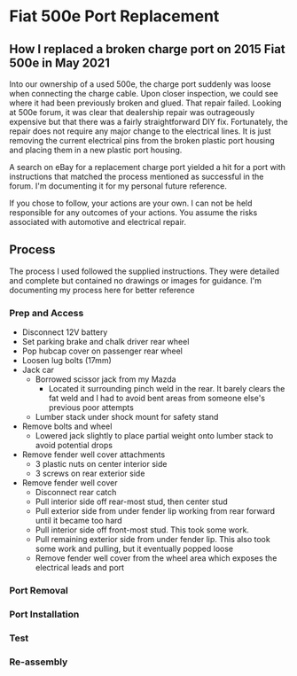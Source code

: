 # Fiat 500e Port Replacement
## How I replaced a broken charge port on 2015 Fiat 500e in May 2021
Into our ownership of a used 500e, the charge port suddenly was loose when connecting the charge cable.  Upon closer inspection, we could see where it had been previously broken and glued.  That repair failed.  Looking at 500e forum, it was clear that dealership repair was outrageously expensive but that there was a fairly straightforward DIY fix.  Fortunately, the repair does not require any major change to the electrical lines.  It is just removing the current electrical pins from the broken plastic port housing and placing them in a new plastic port housing.

A search on eBay for a replacement charge port yielded a hit for a port with instructions that matched the process mentioned as successful in the forum.  I'm documenting it for my personal future reference.

If you chose to follow, your actions are your own.  I can not be held responsible for any outcomes of your actions.  You assume the risks associated with automotive and electrical repair.

## Process
The process I used followed the supplied instructions.  They were detailed and complete but contained no drawings or images for guidance.  I'm documenting my process here for better reference

### Prep and Access
- Disconnect 12V battery
- Set parking brake and chalk driver rear wheel
- Pop hubcap cover on passenger rear wheel
- Loosen lug bolts (17mm)
- Jack car
  - Borrowed scissor jack from my Mazda
    - Located it surrounding pinch weld in the rear.  It barely clears the fat weld and I had to avoid bent areas from someone else's previous poor attempts
  - Lumber stack under shock mount for safety stand
- Remove bolts and wheel
  - Lowered jack slightly to place partial weight onto lumber stack to avoid potential drops
- Remove fender well cover attachments
  - 3 plastic nuts on center interior side
  - 3 screws on rear exterior side
- Remove fender well cover
  - Disconnect rear catch
  - Pull interior side off rear-most stud, then center stud
  - Pull exterior side from under fender lip working from rear forward until it became too hard
  - Pull interior side off front-most stud.  This took some work.
  - Pull remaining exterior side from under fender lip.  This also took some work and pulling, but it eventually popped loose
  - Remove fender well cover from the wheel area which exposes the electrical leads and port

### Port Removal

### Port Installation

### Test

### Re-assembly

